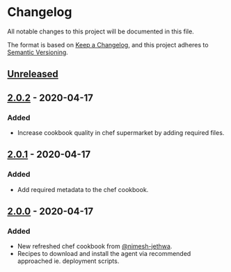 # Changelog

All notable changes to this project will be documented in this file.

The format is based on [Keep a Changelog](https://keepachangelog.com/en/1.0.0/),
and this project adheres to [Semantic Versioning](https://semver.org/spec/v2.0.0.html).

## [Unreleased]

## [2.0.2] - 2020-04-17

### Added

- Increase cookbook quality in chef supermarket by adding required files.

## [2.0.1] - 2020-04-17

### Added

- Add required metadata to the chef cookbook.

## [2.0.0] - 2020-04-17

### Added

- New refreshed chef cookbook from [@nimesh-jethwa](https://github.com/nimesh-jethwa).
- Recipes to download and install the agent via recommended approached ie. deployment scripts.

[Unreleased]: https://github.com/deep-security/chef-agent/compare/v2.0.2...HEAD
[2.0.2]: https://github.com/deep-security/chef-agent/compare/v2.0.1...v2.0.2
[2.0.1]: https://github.com/deep-security/chef-agent/compare/v2.0.0...v2.0.1
[2.0.0]: https://github.com/deep-security/chef-agent/releases/tag/v2.0.0
